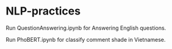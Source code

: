 # NLP-practices
Run QuestionAnswering.ipynb for Answering English questions.

Run PhoBERT.ipynb for classify comment shade in Vietnamese.

